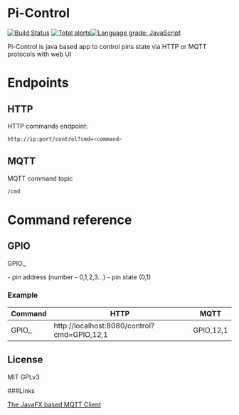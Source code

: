 # Pi-Control


[![Build Status](https://travis-ci.org/joemccann/dillinger.svg?branch=master)](https://travis-ci.org/joemccann/dillinger)
[![Total alerts](https://img.shields.io/lgtm/alerts/g/maxx-ukoo/pi-easy.svg?logo=lgtm&logoWidth=18)](https://lgtm.com/projects/g/maxx-ukoo/pi-easy/alerts/)[![Language grade: JavaScript](https://img.shields.io/lgtm/grade/javascript/g/maxx-ukoo/pi-easy.svg?logo=lgtm&logoWidth=18)](https://lgtm.com/projects/g/maxx-ukoo/pi-easy/context:javascript)

Pi-Control is java based app to control pins state via HTTP or MQTT protocols with web UI

# Endpoints

## HTTP
HTTP commands endpoint:
```sh
http://ip:port/control?cmd=<command>
```

## MQTT
MQTT command topic
```sh
/cmd
```

# Command reference

## GPIO
GPIO,<gpio>,<value>

<gpio> - pin address (number - 0,1,2,3...)
<value> - pin state (0,1)

### Example

| Command | HTTP | MQTT |
| ------ | ------ | ------ |
| GPIO,<gpio>,<value> | http://localhost:8080/control?cmd=GPIO,12,1 | GPIO,12,1



License
----

MIT GPLv3



###Links

[The JavaFX based MQTT Client](https://mqttfx.jensd.de/)
